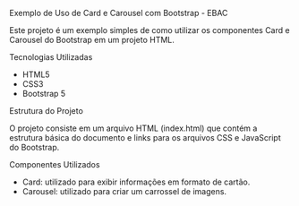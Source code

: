 Exemplo de Uso de Card e Carousel com Bootstrap - EBAC

Este projeto é um exemplo simples de como utilizar os componentes Card e Carousel do Bootstrap em um projeto HTML.

Tecnologias Utilizadas

- HTML5
- CSS3
- Bootstrap 5

Estrutura do Projeto

O projeto consiste em um arquivo HTML (index.html) que contém a estrutura básica do documento e links para os arquivos CSS e JavaScript do Bootstrap.

Componentes Utilizados

- Card: utilizado para exibir informações em formato de cartão.
- Carousel: utilizado para criar um carrossel de imagens.
